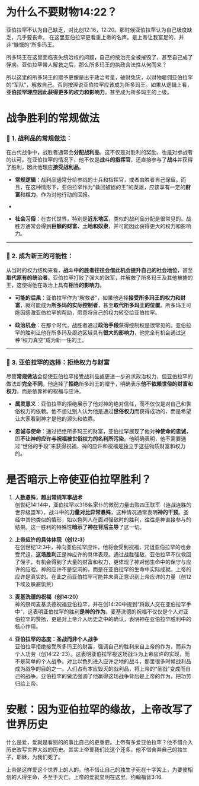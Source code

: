 
# 为什么不要财物14:22？
亚伯拉罕不认为自己缺乏，对比创12:16，12:20。那时候亚伯拉罕认为自己极度缺乏，几乎要丧命。
在这里亚伯拉罕更看重上帝的名声。是上帝让我富足的，并非“慷慨的”所多玛王。

所多玛王在这里面临丧失统治权的问题，自己的统治完全被摧毁了，甚至自己成了俘虏。亚伯拉罕带人解救之后，那么所多玛王的执政合法性从何而来？

所以这里的所多玛王的赠予更像是出于政治考量，破财免灾，以财物雇佣亚伯拉罕的“军队”，解救自己。否则按理说亚伯拉罕应该成为所多玛王。如果从逻辑上看，**亚伯拉罕理应因此获得更多的权力和影响力**，甚至成为所多玛王的上级。

# 战争胜利的常规做法

### 📍 **1. 战利品的常规做法：**

在古代战争中，战胜者通常会**分配战利品**，这不仅是对胜利的奖励，也是对参战者的认可。在亚伯拉罕的情况下，他不仅是**战斗的指挥官**，还直接参与了**战斗**并获得了胜利，因此他理应**接受战利品**。

- **常规逻辑**：战利品通常分给参战的士兵和指挥官，或者由胜者自己保留。而且，在这种情形下，亚伯拉罕作为“救回被掳的王”的英雄，应该享有一定的**财富**和**权力**，作为对他行动的回报。
- 
    
- **社会习俗**：在古代世界，特别是**近东地区**，类似的战利品分配是很常见的。战胜方通常会得到**巨额的财富、土地和奴隶**，并可能因此获得更大的权力和影响力。
    

---

### 📍 **2. 成为新王的可能性：**

从当时的权力结构来看，**战斗中的胜者往往会借此机会提升自己的社会地位**，甚至**取代原有的统治者**。亚伯拉罕打败了强大的敌军，并解救了所多玛王及其他被掳的王，这使得他在政治上具有**相当的影响力**。

- **可能的后果**：亚伯拉罕作为“解救者”，如果他选择**接受所多玛王的权力和财富**，就可能成为**所多玛的实际控制者**，甚至**取代所多玛王的位置**。所多玛王可能因感激亚伯拉罕的帮助，愿意将自己的权力转交给亚伯拉罕。
    
- **政治机会**：在那个时代，战胜者通过**政治手段**获得控制权是很常见的。亚伯拉罕的胜利让他在所多玛及周边区域具有**很大的影响力**，他完全有机会通过这种“权力真空”成为新一任的王。
    

---

### 📍 **3. 亚伯拉罕的选择：拒绝权力与财富**

尽管**常规做法**会促使亚伯拉罕接受战利品或更进一步追求政治权力，但亚伯拉罕的做法却**完全不同**。他选择了**拒绝**所多玛王的赠予，明确表示**他不依赖世俗的财富和权力**，而是依靠神的祝福与应许。

- **属灵意义**：亚伯拉罕的拒绝展示了他对神的绝对信任，而不仅仅是对自己和世俗权力的依赖。他不想让别人认为他是通过**世俗权力**而获得成功的，而是希望让大家看到神才是他的源头和依靠。
    
- **忠诚与使命**：通过拒绝所多玛王的财富，亚伯拉罕展现了他对**神使命的忠诚**，即**不让神的应许与祝福被世俗权力的名利所污染**。他明确表明，他不需要通过“世俗的手段”来获得祝福，神的应许和祝福是独立于这些物质财富和权力的。

# 是否暗示上帝使亚伯拉罕胜利？

1. **人数悬殊，超出常规军事战术**  
    创世纪14:14中，亚伯拉罕以318名家仆的微弱力量击败四王联军（连战连胜的世界级盟军），战斗中的**力量对比异常悬殊**，这种情况通常表明**神的干预**。圣经中其他类似的情形，如以色列人在面对强敌时的胜利，往往是神直接参与的结果。这一胜利的特殊性**暗示了神在背后主导**了这一切。
    
2. **上帝应许的具体体现（创12:3）**  
    在创世纪12:3中，神向亚伯拉罕应许，他将会受到祝福，咒诅亚伯拉罕的也会受咒诅。**这场胜利**正是神应许的具体表现。通过战胜强敌，亚伯拉罕不仅救回了侄子，有机会得到了大量的财富和权力，更体现了神对他生命中的保守与应许的应验。神的应许不是空洞的，而是在亚伯拉罕的生命中实际成就。上帝的应许是真实的。在此之前亚伯拉罕可能并未真正意识到上帝应许的力量（创12下埃及躲避饥荒）
    
3. **麦基洗德的祝福（创14:20）**  
    神的祭司麦基洗德祝福亚伯拉罕，并在创14:20中提到“将敌人交在亚伯拉罕手中”，这表明亚伯拉罕的胜利**是神的作为**。麦基洗德的祝福不仅仅是个人对亚伯拉罕的赞扬，更是对上帝介入历史之中的确认，表明神在亚伯拉罕胜利中的核心作用。
    
4. **亚伯拉罕的态度：圣战而非个人战争**  
    亚伯拉罕拒绝接受所多玛王的财富，强调自己的胜利来自上帝的作为，而非为个人功劳（创14:22-23）。这表明亚伯拉罕视这场战斗为上帝应许的实现，而不是简单的个人战争。对比以色列进入应许之地的战斗，那里很多时候战利品成为战争的目的之一。人们占有本应毁灭的战利品，将上帝的“圣战”变成而自己的战争。亚伯拉罕的做法强调了他赢得这场战争背后是上帝的作为，把功劳归给上帝。

# 安慰：因为亚伯拉罕的缘故，上帝改写了世界历史

什么是爱，爱就是看别的的事比自己的更重要。上帝有多爱亚伯拉罕？他不惜介入历史改写世界大战的历史。其实上帝爱我们比这个还多，他不惜舍弃自己的独生子，耶稣，为我们死了。

上帝是这样爱这个世界上的人的，他不惜让自己的独生子死在十字架上，为要使相信的人得生命，不至于灭亡。上帝的爱就显明在这里。约翰福音3:16.
